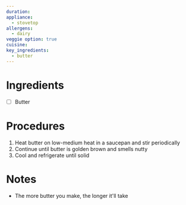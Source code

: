 ```yaml
---
duration: 
appliance:
  - stovetop
allergens:
  - dairy
veggie option: true
cuisine: 
key_ingredients:
  - butter
---
```

# Ingredients
- [ ] Butter
# Procedures
1. Heat butter on low-medium heat in a saucepan and stir periodically
2. Continue until butter is golden brown and smells nutty
3. Cool and refrigerate until solid
# Notes
- The more butter you make, the longer it'll take